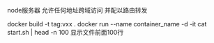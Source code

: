node服务器 允许任何地址跨域访问
并配以路由转发


docker build -t tag:vxx .
docker run --name container_name -d -it 
cat start.sh | head -n 100 显示文件前面100行
